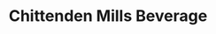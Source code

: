 ---
title: "Chittenden Mills Beverage"
url: /jericho/chittenden-mills-beverage/
shop: convenience
---